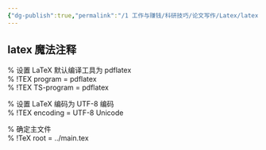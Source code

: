 ```yaml
---
{"dg-publish":true,"permalink":"/1 工作与赚钱/科研技巧/论文写作/Latex/latex魔法注释/","title":"latex魔法注释"}
---
```



## latex 魔法注释
% 设置 LaTeX 默认编译工具为 pdflatex  
% !TEX program = pdflatex  
% !TEX TS-program = pdflatex

% 设置 LaTeX 编码为 UTF-8 编码  
% !TEX encoding = UTF-8 Unicode

% 确定主文件  
% !TeX root = ../main.tex